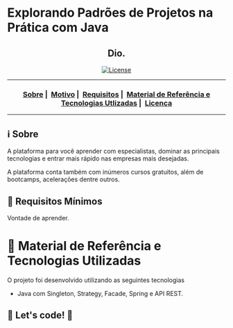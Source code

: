 <h1>Explorando Padrões de Projetos na Prática com Java</h1>
<h2 align="center">Dio.</h2>

<p align="center">
  <a href="LICENSE">
    <img alt="License" src="https://img.shields.io/badge/license-MIT-%23F8952D">    
  </a>
</p>

---

<h3 align="center">
    <a href="#information_source-sobre">Sobre</a>&nbsp;|&nbsp;
  <a href="#interrobang-motivo">Motivo</a>&nbsp;|&nbsp;
  <a href="#seedling-requisitos-mínimos">Requisitos</a>&nbsp;|&nbsp;
  <a href="#rocket-tecnologias-utilizadas">Material de Referência e Tecnologias Utlizadas</a>&nbsp;|&nbsp;
  <a href="#licença">Licença</a>
</h3>

---

## :information_source: Sobre

A plataforma para você aprender com especialistas, dominar as principais tecnologias e entrar mais rápido nas empresas mais desejadas.

A plataforma conta também com inúmeros cursos gratuitos, além de bootcamps, acelerações dentre outros.

## :seedling: Requisitos Mínimos

Vontade de aprender.

# :rocket: Material de Referência e Tecnologias Utilizadas

O projeto foi desenvolvido utilizando as seguintes tecnologias

- Java com Singleton, Strategy, Facade, Spring e API REST.


## 🚀 Let's code! 🚀